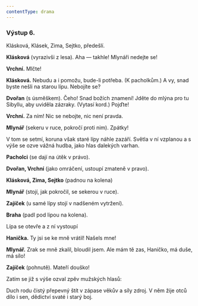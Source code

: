 ```yaml
---
contentType: drama
---
```


<section>

### Výstup 6.

Klásková, Klásek, Zima, Sejtko, předešlí.

</section>

<section>

**Klásková** (vyrazivši z lesa). Aha — takhle! Mlynáři nedejte se!

**Vrchní.** Mlčte!

**Klásková.** Nebudu a i pomožu, bude-li potřeba. (K pacholkům.) A vy, snad byste nešli na starou lípu. Nebojíte se?

**Dvořan** (s úsměškem). Čeho! Snad božích znamení! Jděte do mlýna pro tu Sibyllu, aby uviděla zázraky. (Vytasí kord.) Pojďte!

**Vrchní.** Za ním! Nic se nebojte, nic není pravda.

**Mlynář** (sekeru v ruce, pokročí proti nim). Zpátky!

</section>

<section>

V tom se setmí, koruna však staré lípy náhle zazáří. Světla v ní vzplanou a s výše se ozve vážná hudba, jako hlas dalekých varhan.

**Pacholci** (se dají na útěk v právo). 

**Dvořan, Vrchní** (jako omráčení, ustoupí zmateně v pravo). 

**Klásková, Zima, Sejtko** (padnou na kolena)

**Mlynář** (stojí, jak pokročil, se sekerou v ruce). 

**Zajíček** (u samé lípy stojí v nadšeném vytržení). 

**Braha** (padl pod lipou na kolena).

</section>

<section>

Lípa se otevře a z ní vystoupí

**Hanička.** Ty jsi se ke mně vrátil! Našels mne! 

**Mlynář.** Zrak se mně zkalil, bloudil jsem. Ale mám tě zas, Haničko, má duše, má sílo!

**Zajíček** (pohnutě). Mateří douško!

</section>

<section>

Zatím se již s výše ozval zpěv mužských hlasů:

Duch rodu čistý přepevný štít v zápase věkův a síly zdroj. V něm žije otců dílo i sen, dědictví svaté i starý boj.

</section>
